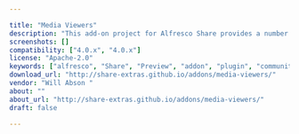 ```yaml
---

title: "Media Viewers"
description: "This add-on project for Alfresco Share provides a number of content viewers to complement the out-of-the box set supplied with Share. It was previously named Media Preview . Viewers can be configured into the Web Preview component of the Document Details Page. In addition, the add-on supplies a custom dashlet which can be used to display any chosen document or content item on a site dashboard. The following viewers are supplied in the v2.x add-on for use on Alfresco 4 PdfJs displays documents, presentations and any other file capable of being transformed to PDF in-line in the web browser using the excellent pdf.js viewer, which uses the power of HTML5 to remove Share's Flash dependency for document viewing."
screenshots: []
compatibility: ["4.0.x", "4.0.x"]
license: "Apache-2.0"
keywords: ["alfresco", "Share", "Preview", "addon", "plugin", "community", "Share-Extras", "PDF"]
download_url: "http://share-extras.github.io/addons/media-viewers/"
vendor: "Will Abson ‌"
about: ""
about_url: "http://share-extras.github.io/addons/media-viewers/"
draft: false

---
```


